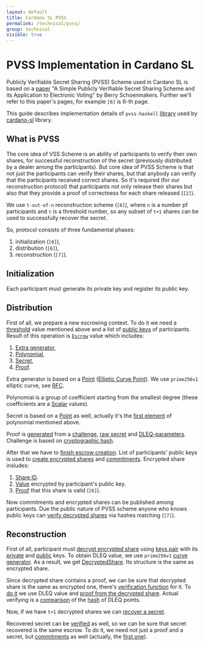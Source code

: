 ```yaml
---
layout: default
title: Cardano SL PVSS
permalink: /technical/pvss/
group: technical
visible: true
---
```

[//]: # (Reviewed at e1d0f9fb37a3f1378341716916f0321fb55698df)

# PVSS Implementation in Cardano SL

Publicly Verifiable Secret Sharing (PVSS) Scheme used in Cardano SL is based on a [paper](http://www.win.tue.nl/~berry/papers/crypto99.pdf) "A Simple Publicly Verifiable Secret Sharing Scheme and its Application to Electronic Voting" by Berry Schoenmakers. Further we'll refer to this paper's pages, for example `[6]` is 6-th page.

This guide describes implementation details of `pvss-haskell` [library](https://github.com/input-output-hk/pvss-haskell) used by [cardano-sl](https://github.com/input-output-hk/cardano-sl/blob/559dc01a946ca2f881e323c285d48e8399195953/core/Pos/Crypto/SecretSharing.hs#L4) library.

## What is PVSS

The core idea of VSS Scheme is an ability of participants to verify their own shares, for successful reconstruction of the secret (previously distributed by a dealer among the participants). But core idea of PVSS Scheme is that not just the participants can verify their shares, but that anybody can verify that the participants received correct shares. So it's required (for our reconstruction protocol) that participants not only release their shares but also that they provide a proof of correctness for each share released (`[2]`).

We use `t-out-of-n` reconstruction scheme (`[6]`), where `n` is a number pf participants and `t` is a threshold number, so any subset of `t+1` shares can be used to successfully recover the secret.

So, protocol consists of three fundamental phases: 

1. initialization (`[6]`),
2. distribution (`[6]`),
3. reconstruction (`[7]`).

## Initialization

Each participant must generate its private key and register its public key.

## Distribution

First of all, we prepare a new escrowing context. To do it we need a [threshold](https://github.com/input-output-hk/pvss-haskell/blob/4fd2e85cd5611f069ae8c82f1330fcde56157687/src/Crypto/PVSS.hs#L69) value mentioned above and a list of [public keys](https://github.com/input-output-hk/pvss-haskell/blob/4fd2e85cd5611f069ae8c82f1330fcde56157687/src/Crypto/PVSS.hs#L164) of participants. Result of this operation is [`Escrow`](https://github.com/input-output-hk/pvss-haskell/blob/4fd2e85cd5611f069ae8c82f1330fcde56157687/src/Crypto/PVSS.hs#L113) value which includes:

1. [Extra generator](https://github.com/input-output-hk/pvss-haskell/blob/4fd2e85cd5611f069ae8c82f1330fcde56157687/src/Crypto/PVSS.hs#L78),
2. [Polynomial](https://github.com/input-output-hk/pvss-haskell/blob/4fd2e85cd5611f069ae8c82f1330fcde56157687/src/Crypto/PVSS/Polynomial.hs#L17),
3. [Secret](https://github.com/input-output-hk/pvss-haskell/blob/4fd2e85cd5611f069ae8c82f1330fcde56157687/src/Crypto/PVSS.hs#L82),
4. [Proof](https://github.com/input-output-hk/pvss-haskell/blob/4fd2e85cd5611f069ae8c82f1330fcde56157687/src/Crypto/PVSS/DLEQ.hs#L34).

Extra generator is based on a [Point](https://github.com/input-output-hk/pvss-haskell/blob/4fd2e85cd5611f069ae8c82f1330fcde56157687/src/Crypto/PVSS/ECC.hs#L91) ([Elliptic Curve Point](http://hackage.haskell.org/package/cryptonite-openssl-0.5/docs/Crypto-OpenSSL-ECC.html#t:EcPoint)). We use `prime256v1` elliptic curve, see [RFC](https://www.ietf.org/rfc/rfc5480.txt).

Polynomial is a group of coefficient starting from the smallest degree (these coefficients are a [Scalar](http://hackage.haskell.org/package/cryptonite-0.22/docs/Crypto-PubKey-ECC-P256.html#t:Scalar) values).

Secret is based on a [Point](https://github.com/input-output-hk/pvss-haskell/blob/4fd2e85cd5611f069ae8c82f1330fcde56157687/src/Crypto/PVSS/ECC.hs#L91) as well, actually it's the [first element](https://github.com/input-output-hk/pvss-haskell/blob/4fd2e85cd5611f069ae8c82f1330fcde56157687/src/Crypto/PVSS.hs#L133) of polynomial mentioned above.

Proof is [generated](https://github.com/input-output-hk/pvss-haskell/blob/4fd2e85cd5611f069ae8c82f1330fcde56157687/src/Crypto/PVSS/DLEQ.hs#L43) from a [challenge](https://github.com/input-output-hk/pvss-haskell/blob/4fd2e85cd5611f069ae8c82f1330fcde56157687/src/Crypto/PVSS.hs#L135), [raw secret](https://github.com/input-output-hk/pvss-haskell/blob/4fd2e85cd5611f069ae8c82f1330fcde56157687/src/Crypto/PVSS.hs#L133) and [DLEQ-parameters](https://github.com/input-output-hk/pvss-haskell/blob/4fd2e85cd5611f069ae8c82f1330fcde56157687/src/Crypto/PVSS.hs#L136). Challenge is based on [cryptographic hash](https://github.com/input-output-hk/pvss-haskell/blob/4fd2e85cd5611f069ae8c82f1330fcde56157687/src/Crypto/PVSS/ECC.hs#L124).

After that we have to [finish escrow creation](https://github.com/input-output-hk/pvss-haskell/blob/4fd2e85cd5611f069ae8c82f1330fcde56157687/src/Crypto/PVSS.hs#L158). List of participants' public keys is used to [create encrypted shares](https://github.com/input-output-hk/pvss-haskell/blob/4fd2e85cd5611f069ae8c82f1330fcde56157687/src/Crypto/PVSS.hs#L191) and [commitments](https://github.com/input-output-hk/pvss-haskell/blob/4fd2e85cd5611f069ae8c82f1330fcde56157687/src/Crypto/PVSS.hs#L177). Encrypted share insludes:

1. [Share ID](https://github.com/input-output-hk/pvss-haskell/blob/4fd2e85cd5611f069ae8c82f1330fcde56157687/src/Crypto/PVSS.hs#L75).
2. [Value](https://github.com/input-output-hk/pvss-haskell/blob/4fd2e85cd5611f069ae8c82f1330fcde56157687/src/Crypto/PVSS.hs#L92) encrypted by participant's public key.
3. [Proof](https://github.com/input-output-hk/pvss-haskell/blob/4fd2e85cd5611f069ae8c82f1330fcde56157687/src/Crypto/PVSS.hs#L93) that this share is valid (`[6]`).

Now commitments and encrypted shares can be published among participants. Due the public nature of PVSS scheme anyone who knows public keys can [verify decrypted shares](https://github.com/input-output-hk/pvss-haskell/blob/4fd2e85cd5611f069ae8c82f1330fcde56157687/src/Crypto/PVSS.hs#L234) via hashes matching (`[7]`).

## Reconstruction

First of all, participant must [decrypt encrypted share](https://github.com/input-output-hk/pvss-haskell/blob/4fd2e85cd5611f069ae8c82f1330fcde56157687/src/Crypto/PVSS.hs#L219) using [keys pair](https://github.com/input-output-hk/pvss-haskell/blob/4fd2e85cd5611f069ae8c82f1330fcde56157687/src/Crypto/PVSS/ECC.hs#L58) with its [private](https://github.com/input-output-hk/pvss-haskell/blob/4fd2e85cd5611f069ae8c82f1330fcde56157687/src/Crypto/PVSS/ECC.hs#L79) and [public](https://github.com/input-output-hk/pvss-haskell/blob/4fd2e85cd5611f069ae8c82f1330fcde56157687/src/Crypto/PVSS/ECC.hs#L83) keys. To obtain DLEQ value, we use `prime256v1` [curve generator](https://github.com/input-output-hk/pvss-haskell/blob/4fd2e85cd5611f069ae8c82f1330fcde56157687/src/Crypto/PVSS/ECC.hs#L156). As a result, we get [DecryptedShare](https://github.com/input-output-hk/pvss-haskell/blob/4fd2e85cd5611f069ae8c82f1330fcde56157687/src/Crypto/PVSS.hs#L102). Its structure is the same as encrypted share.

Since decrypted share contains a proof, we can be sure that decrypted share is the same as encrypted one, there's [verification function](https://github.com/input-output-hk/pvss-haskell/blob/4fd2e85cd5611f069ae8c82f1330fcde56157687/src/Crypto/PVSS.hs#L249) for it. To [do it](https://github.com/input-output-hk/pvss-haskell/blob/4fd2e85cd5611f069ae8c82f1330fcde56157687/src/Crypto/PVSS/DLEQ.hs#L55) we use DLEQ value and [proof from the decrypted share](https://github.com/input-output-hk/pvss-haskell/blob/4fd2e85cd5611f069ae8c82f1330fcde56157687/src/Crypto/PVSS.hs#L252). Actual verifying is a [comparison](https://github.com/input-output-hk/pvss-haskell/blob/4fd2e85cd5611f069ae8c82f1330fcde56157687/src/Crypto/PVSS/DLEQ.hs#L58) of the [hash](https://github.com/input-output-hk/pvss-haskell/blob/4fd2e85cd5611f069ae8c82f1330fcde56157687/src/Crypto/PVSS/ECC.hs#L145) of DLEQ points.

Now, if we have `t+1` decrypted shares we can [recover a secret](https://github.com/input-output-hk/pvss-haskell/blob/4fd2e85cd5611f069ae8c82f1330fcde56157687/src/Crypto/PVSS.hs#L274).

Recovered secret can be [verified](https://github.com/input-output-hk/pvss-haskell/blob/4fd2e85cd5611f069ae8c82f1330fcde56157687/src/Crypto/PVSS.hs#L256) as well, so we can be sure that secret recovered is the same escrow. To do it, we need not just a proof and a secret, but [commitments](https://github.com/input-output-hk/pvss-haskell/blob/4fd2e85cd5611f069ae8c82f1330fcde56157687/src/Crypto/PVSS.hs#L257) as well (actually, the [first one](https://github.com/input-output-hk/pvss-haskell/blob/4fd2e85cd5611f069ae8c82f1330fcde56157687/src/Crypto/PVSS.hs#L267)).
